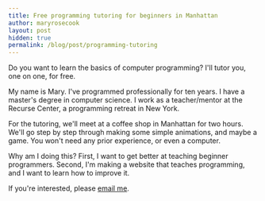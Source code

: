 ```yaml
---
title: Free programming tutoring for beginners in Manhattan
author: maryrosecook
layout: post
hidden: true
permalink: /blog/post/programming-tutoring
---
```


Do you want to learn the basics of computer programming? I'll tutor you, one on one, for free.

My name is Mary. I've programmed professionally for ten years. I have a master's degree in computer science. I work as a teacher/mentor at the Recurse Center, a programming retreat in New York.

For the tutoring, we'll meet at a coffee shop in Manhattan for two hours. We'll go step by step through making some simple animations, and maybe a game. You won't need any prior experience, or even a computer.

Why am I doing this? First, I want to get better at teaching beginner programmers. Second, I'm making a website that teaches programming, and I want to learn how to improve it.

If you're interested, please <a href="mailto:mary@maryrosecook.com">email me</a>.
